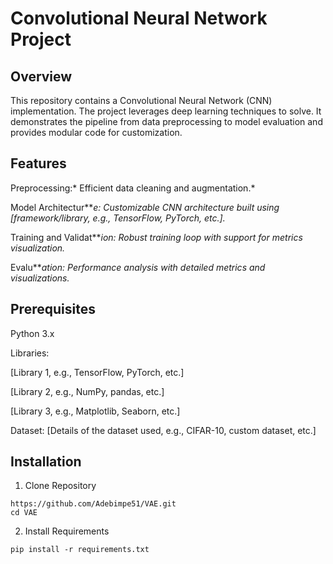 # Convolutional Neural Network Project
## Overview

This repository contains a Convolutional Neural Network (CNN) implementation. The project leverages deep learning techniques to solve. It demonstrates the pipeline from data preprocessing to model evaluation and provides modular code for customization.

## Features

Preprocessing:* Efficient data cleaning and augmentation.*

Model Architectur****e:* Customizable CNN architecture built using [framework/library, e.g., TensorFlow, PyTorch, etc.].*

Training and Validat****ion:* Robust training loop with support for metrics visualization.*

Evalu****ation:* Performance analysis with detailed metrics and visualizations.*

## Prerequisites

Python 3.x

Libraries:

[Library 1, e.g., TensorFlow, PyTorch, etc.]

[Library 2, e.g., NumPy, pandas, etc.]

[Library 3, e.g., Matplotlib, Seaborn, etc.]

Dataset: [Details of the dataset used, e.g., CIFAR-10, custom dataset, etc.]

## Installation
1. Clone Repository
```
https://github.com/Adebimpe51/VAE.git
cd VAE
```
2. Install Requirements
```
pip install -r requirements.txt
```
